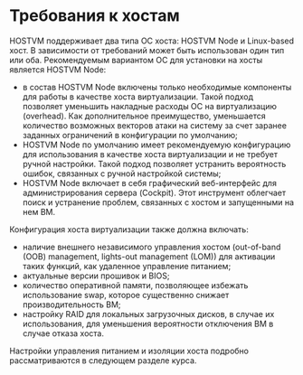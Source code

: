 # Требования к хостам

HOSTVM поддерживает два типа ОС хоста: HOSTVM Node и Linux-based хост. В зависимости от требований может быть использован один тип или оба. Рекомендуемым вариантом ОС для установки на хосты является HOSTVM Node:

* в состав HOSTVM Node включены только необходимые компоненты для работы в качестве хоста виртуализации. Такой подход позволяет уменьшить накладные расходы ОС на виртуализацию (overhead). Как дополнительное преимущество, уменьшается количество возможных векторов атаки на систему за счет заранее заданных  ограничений в конфигурации по умолчанию;
* HOSTVM Node по умолчанию имеет рекомендуемую конфигурацию для использования в качестве хоста виртуализации и не требует ручной настройки. Такой подход позволяет устранить вероятность ошибок, связанных с ручной настройкой системы;
* HOSTVM Node включает в себя графический веб-интерфейс для администрирования сервера (Cockpit). Этот инструмент облегчает поиск и устранение проблем, связанных с хостом и запущенными на нем ВМ.

Конфигурация хоста виртуализации также должна включать:

* наличие внешнего независимого управления хостом (out-of-band (OOB) management, lights-out management (LOM)) для активации таких функций, как удаленное управление питанием;
* актуальные версии прошивок и BIOS;
* количество оперативной памяти, позволяющее избежать использование swap, которое существенно снижает производительность ВМ;
* настройку RAID для локальных загрузочных дисков, в случае их использования, для уменьшения вероятности отключения ВМ в случае отказа хоста.

Настройки управления питанием и изоляции хоста подробно рассматриваются в следующем разделе курса.
